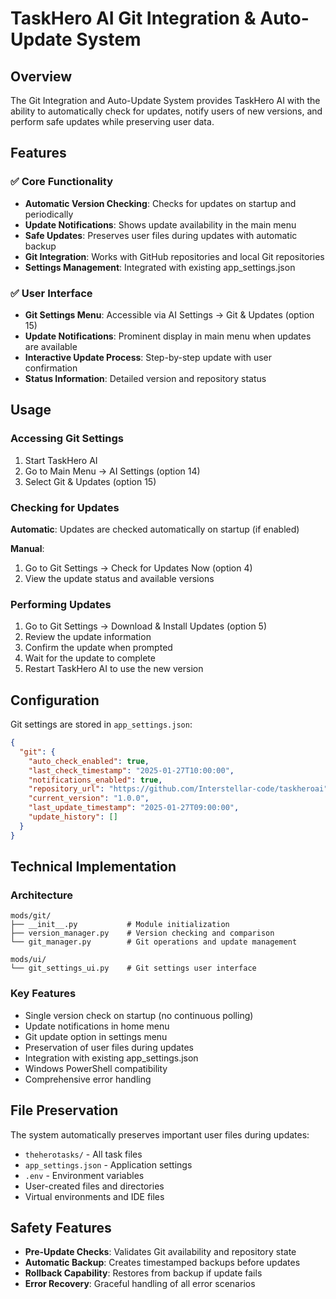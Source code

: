 # TaskHero AI Git Integration & Auto-Update System

## Overview

The Git Integration and Auto-Update System provides TaskHero AI with the ability to automatically check for updates, notify users of new versions, and perform safe updates while preserving user data.

## Features

### ✅ Core Functionality
- **Automatic Version Checking**: Checks for updates on startup and periodically
- **Update Notifications**: Shows update availability in the main menu
- **Safe Updates**: Preserves user files during updates with automatic backup
- **Git Integration**: Works with GitHub repositories and local Git repositories
- **Settings Management**: Integrated with existing app_settings.json

### ✅ User Interface
- **Git Settings Menu**: Accessible via AI Settings → Git & Updates (option 15)
- **Update Notifications**: Prominent display in main menu when updates are available
- **Interactive Update Process**: Step-by-step update with user confirmation
- **Status Information**: Detailed version and repository status

## Usage

### Accessing Git Settings

1. Start TaskHero AI
2. Go to Main Menu → AI Settings (option 14)
3. Select Git & Updates (option 15)

### Checking for Updates

**Automatic**: Updates are checked automatically on startup (if enabled)

**Manual**: 
1. Go to Git Settings → Check for Updates Now (option 4)
2. View the update status and available versions

### Performing Updates

1. Go to Git Settings → Download & Install Updates (option 5)
2. Review the update information
3. Confirm the update when prompted
4. Wait for the update to complete
5. Restart TaskHero AI to use the new version

## Configuration

Git settings are stored in `app_settings.json`:

```json
{
  "git": {
    "auto_check_enabled": true,
    "last_check_timestamp": "2025-01-27T10:00:00",
    "notifications_enabled": true,
    "repository_url": "https://github.com/Interstellar-code/taskheroai",
    "current_version": "1.0.0",
    "last_update_timestamp": "2025-01-27T09:00:00",
    "update_history": []
  }
}
```

## Technical Implementation

### Architecture

```
mods/git/
├── __init__.py           # Module initialization
├── version_manager.py    # Version checking and comparison
└── git_manager.py        # Git operations and update management

mods/ui/
└── git_settings_ui.py    # Git settings user interface
```

### Key Features
- Single version check on startup (no continuous polling)
- Update notifications in home menu
- Git update option in settings menu  
- Preservation of user files during updates
- Integration with existing app_settings.json
- Windows PowerShell compatibility
- Comprehensive error handling

## File Preservation

The system automatically preserves important user files during updates:
- `theherotasks/` - All task files
- `app_settings.json` - Application settings
- `.env` - Environment variables
- User-created files and directories
- Virtual environments and IDE files

## Safety Features

- **Pre-Update Checks**: Validates Git availability and repository state
- **Automatic Backup**: Creates timestamped backups before updates
- **Rollback Capability**: Restores from backup if update fails
- **Error Recovery**: Graceful handling of all error scenarios

